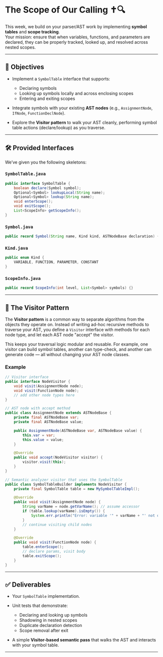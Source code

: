 
# The Scope of Our Calling ✝️🔍

This week, we build on your parser/AST work by implementing **symbol tables** and **scope tracking**.  
Your mission: ensure that when variables, functions, and parameters are declared, they can be properly tracked, looked up, and resolved across nested scopes.

---

## 🎯 Objectives

- Implement a `SymbolTable` interface that supports:
  - Declaring symbols
  - Looking up symbols locally and across enclosing scopes
  - Entering and exiting scopes

- Integrate symbols with your existing **AST nodes** (e.g., `AssignmentNode`, `IfNode`, `FunctionDeclNode`).

- Explore the **Visitor pattern** to walk your AST cleanly, performing symbol table actions (declare/lookup) as you traverse.

---

## 🛠 Provided Interfaces

We’ve given you the following skeletons:

### `SymbolTable.java`
```java
public interface SymbolTable {
    boolean declare(Symbol symbol);
    Optional<Symbol> lookupLocal(String name);
    Optional<Symbol> lookup(String name);
    void enterScope();
    void exitScope();
    List<ScopeInfo> getScopeInfo();
}
````

### `Symbol.java`

```java
public record Symbol(String name, Kind kind, ASTNodeBase declaration) {}
```

### `Kind.java`

```java
public enum Kind {
    VARIABLE, FUNCTION, PARAMETER, CONSTANT
}
```

### `ScopeInfo.java`

```java
public record ScopeInfo(int level, List<Symbol> symbols) {}
```

---

## 📖 The Visitor Pattern

The **Visitor pattern** is a common way to separate algorithms from the objects they operate on.
Instead of writing ad-hoc recursive methods to traverse your AST, you define a `Visitor` interface with methods for each node type, and let each AST node "accept" the visitor.

This keeps your traversal logic modular and reusable. For example, one visitor can build symbol tables, another can type-check, and another can generate code — all without changing your AST node classes.

### Example

```java
// Visitor interface
public interface NodeVisitor {
    void visit(AssignmentNode node);
    void visit(FunctionNode node);
    // add other node types here
}

// AST node with accept method
public class AssignmentNode extends ASTNodeBase {
    private final ASTNodeBase var;
    private final ASTNodeBase value;

    public AssignmentNode(ASTNodeBase var, ASTNodeBase value) {
        this.var = var;
        this.value = value;
    }

    @Override
    public void accept(NodeVisitor visitor) {
        visitor.visit(this);
    }
}

// Semantic analyzer visitor that uses the SymbolTable
public class SymbolTableBuilder implements NodeVisitor {
    private final SymbolTable table = new MySymbolTableImpl();

    @Override
    public void visit(AssignmentNode node) {
        String varName = node.getVarName(); // assume accessor
        if (table.lookup(varName).isEmpty()) {
            System.err.println("Error: variable '" + varName + "' not declared.");
        }
        // continue visiting child nodes
    }

    @Override
    public void visit(FunctionNode node) {
        table.enterScope();
        // declare params, visit body
        table.exitScope();
    }
}
```

---

## ✅ Deliverables

* Your `SymbolTable` implementation.
* Unit tests that demonstrate:

  * Declaring and looking up symbols
  * Shadowing in nested scopes
  * Duplicate declaration detection
  * Scope removal after exit
* A simple **Visitor-based semantic pass** that walks the AST and interacts with your symbol table.

---

